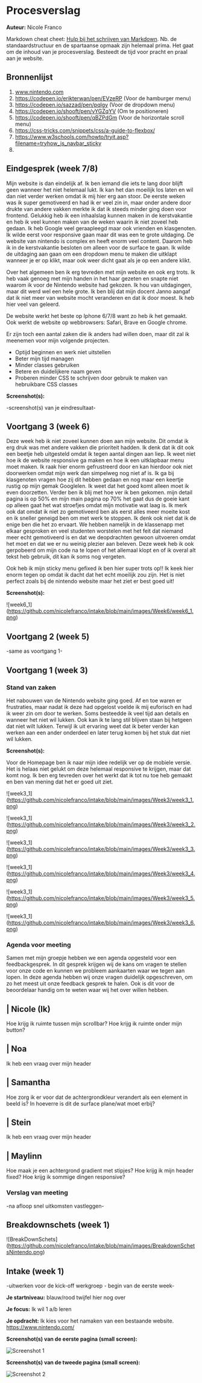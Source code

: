 # Procesverslag
**Auteur:** Nicole Franco

Markdown cheat cheet: [Hulp bij het schrijven van Markdown](https://github.com/adam-p/markdown-here/wiki/Markdown-Cheatsheet). Nb. de standaardstructuur en de spartaanse opmaak zijn helemaal prima. Het gaat om de inhoud van je procesverslag. Besteedt de tijd voor pracht en praal aan je website.



## Bronnenlijst
1. www.nintendo.com
2. https://codepen.io/erikterwan/pen/EVzeRP (Voor de hamburger menu)
3. https://codepen.io/sazzad/pen/pqlgy (Voor de dropdown menu)
4. https://codepen.io/shooft/pen/vYGZqYV (Om te positioneren)
5. https://codepen.io/shooft/pen/qBZPdGm (Voor de horizontale scroll menu)
6. https://css-tricks.com/snippets/css/a-guide-to-flexbox/
7. https://www.w3schools.com/howto/tryit.asp?filename=tryhow_js_navbar_sticky
8. 

## Eindgesprek (week 7/8)

Mijn website is dan eindelijk af. Ik ben iemand die iets te lang door blijft geen wanneer het niet helemaal lukt. Ik kan het dan moeilijk los laten en wil dan niet verder werken omdat ik mij hier erg aan stoor. De eerste weken was ik super gemotiveerd en had ik er veel zin in, maar onder andere door drukte van andere vakken merkte ik dat ik steeds minder ging doen voor frontend. Gelukkig heb ik een inhaalslag kunnen maken in de kerstvakantie en heb ik veel kunnen maken van de weken waarin ik niet zoveel heb gedaan. Ik heb Google veel geraapleegd maar ook vrienden en klasgenoten. Ik wilde eerst voor responsive gaan maar dit was een te grote uitdaging. De website van nintendo is complex en heeft enorm veel content. Daarom heb ik in de kerstvakantie besloten om alleen voor de surface te gaan. Ik wilde de uitdaging aan gaan om een dropdown menu te maken die uitklapt wanneer je er op klikt, maar ook weer dicht gaat als je op een andere klikt. 

Over het algemeen ben ik erg tevreden met mijn website en ook erg trots. Ik heb vaak genoeg met mijn handen in het haar gezeten en snapte niet waarom ik voor de Nintendo website had gekozen. Ik hou van uitdagingen, maar dit werd wel een hele grote. Ik ben blij dat mijn docent Janno aangaf dat ik niet meer van website mocht veranderen en dat ik door moest. Ik heb hier veel van geleerd. 

De website werkt het beste op Iphone 6/7/8 want zo heb ik het gemaakt. Ook werkt de website op webbrowsers: Safari, Brave en Google chrome. 

Er zijn toch een aantal zaken die ik anders had willen doen, maar dit zal ik meenemen voor mijn volgende projecten.

- Optijd beginnen en werk niet uitstellen 
- Beter mijn tijd managen
- Minder classes gebruiken
- Betere en duidelijkere naam geven
- Proberen minder CSS te schrijven door gebruik te maken van hebruikbare CSS classes

**Screenshot(s):**

-screenshot(s) van je eindresultaat-



## Voortgang 3 (week 6)

Deze week heb ik niet zoveel kunnen doen aan mijn website. Dit omdat ik erg druk was met andere vakken die prioriteit hadden. Ik denk dat ik dit ook een beetje heb uitgesteld omdat ik tegen aantal dingen aan liep. Ik weet niet hoe ik de website responsive ga maken en hoe ik een uitklapbaar menu moet maken. Ik raak hier enorm gefrustreerd door en kan hierdoor ook niet doorwerken omdat mijn werk dan simpelweg nog niet af is. Ik ga bij klasgenoten vragen hoe zij dit hebben gedaan en nog maar een keertje rustig op mijn gemak Googlelen. Ik weet dat het goed komt alleen moet ik even doorzetten. Verder ben ik blij met hoe ver ik ben gekomen. mijn detail pagina is op 50% en mijn main pagina op 70% het gaat dus de goeie kant op alleen gaat het wat stroefjes omdat mijn motivatie wat laag is. 
Ik merk ook dat omdat ik niet zo gemotiveerd ben als eerst alles meer moeite kost en ik sneller geneigd ben om met werk te stoppen. Ik denk ook niet dat ik de enige ben die het zo ervaart. We hebben namelijk in de klassenapp met elkaar gesproken en veel studenten worstelen met het feit dat niemand meer echt gemotiveerd is en dat we deopdrachten gewoon uitvoeren omdat het moet en dat we er nu weinig plezier aan beleven. 
Deze week heb ik ook gerpobeerd om mijn code na te lopen of het allemaal klopt en of ik overal alt tekst heb gebruik, dit kan ik soms nog vergeten.

Ook heb ik mijn sticky menu gefixed ik ben hier super trots op!! Ik keek hier enorm tegen op omdat ik dacht dat het echt moeilijk zou zijn. Het is niet perfect zoals bij de nintendo website maar het ziet er best goed uit!


**Screenshot(s):**

![week6_1] (https://github.com/nicolefranco/intake/blob/main/images/Week6/week6_1.png)



## Voortgang 2 (week 5)

-same as voortgang 1-



## Voortgang 1 (week 3)

### Stand van zaken

Het nabouwen van de Nintendo website ging goed. Af en toe waren er frustraties, maar nadat ik deze had opgelost voelde ik mij euforisch en had ik weer zin om door te werken. Soms besteedde ik veel tijd aan details en wanneer het niet wil lukken. Ook kan ik te lang stil blijven staan bij hetgeen dat niet wilt lukken. Terwijl ik uit ervaring weet dat ik beter verder kan werken aan een ander onderdeel en later terug komen bij het stuk dat niet wil lukken. 

**Screenshot(s):**

Voor de Homepage ben ik naar mijn idee redelijk ver op de mobiele versie. Het is helaas niet gelukt om deze helemaal responsive te krijgen, maar dat komt nog. Ik ben erg tevreden over het werkt dat ik tot nu toe heb gemaakt en ben van mening dat het er goed uit ziet.

![week3_1] (https://github.com/nicolefranco/intake/blob/main/images/Week3/week3_1.png)

![week3_1] (https://github.com/nicolefranco/intake/blob/main/images/Week3/week3_2.png)

![week3_1] (https://github.com/nicolefranco/intake/blob/main/images/Week3/week3_3.png)

![week3_1] (https://github.com/nicolefranco/intake/blob/main/images/Week3/week3_4.png)

![week3_1] (https://github.com/nicolefranco/intake/blob/main/images/Week3/week3_5.png)

![week3_1] (https://github.com/nicolefranco/intake/blob/main/images/Week3/week3_6.png)

### Agenda voor meeting

Samen met mijn groepje hebben we een agenda opgesteld voor een feedbackgesprek. In dit gesprek krijgen wij de kans om vragen te stellen voor onze code en kunnen we probleem aankaarten waar we tegen aan lopen. In deze agenda hebben wij onze vragen duidelijk opgeschreven, om zo het meest uit onze feedback gesprek te halen. Ook is dit voor de beoordelaar handig om te weten waar wij het over willen hebben.

| Nicole (Ik)      
 ---                   
  Hoe krijg ik ruimte tussen mijn scrollbar?
  Hoe  krijg ik ruimte onder mijn button?

| Noa   
 ---
 Ik heb een vraag over mijn header

| Samantha
 ---
 Hoe zorg ik er voor dat de achtergrondkleur verandert als een element in beeld is?
 In hoeverre is dit de  surface plane/wat moet erbij?

 | Stein
 ---
 Ik heb een vraag over mijn header

| Maylinn
 ---
 Hoe maak je een achtergrond gradient met stipjes?
 Hoe krijg ik mijn header fixed?
 Hoe krijg ik sommige dingen responsive?

### Verslag van meeting

-na afloop snel uitkomsten vastleggen-



## Breakdownschets (week 1)

![BreakDownSchets] (https://github.com/nicolefranco/intake/blob/main/images/BreakdownSchetsNintendo.png)



## Intake (week 1)
-uitwerken voor de kick-off werkgroep - begin van de eerste week-

**Je startniveau:** blauw/rood twijfel hier nog over

**Je focus:** Ik wil 1 a/b leren

**Je opdracht:** Ik kies voor het namaken van een bestaande website. https://www.nintendo.com/

**Screenshot(s) van de eerste pagina (small screen):**

![Screenshot 1](https://github.com/nicolefranco/intake/blob/main/images/ScreenshotNintendo1.png)

**Screenshot(s) van de tweede pagina (small screen):**

![Screenshot 2](https://github.com/nicolefranco/intake/blob/main/images/ScreenshotNintendo2.png)
